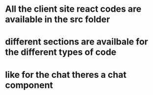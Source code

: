 # All the client site react codes are available in the src folder
# different sections are availbale for the different types of code 
# like for the chat theres a chat component
